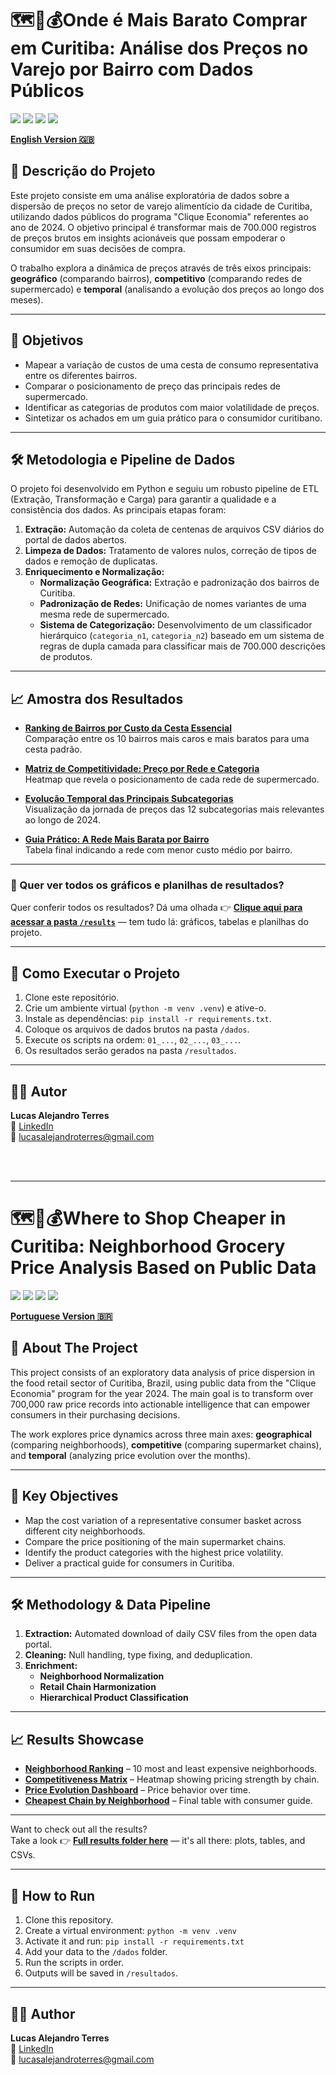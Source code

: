 # 🗺️🛒💰Onde é Mais Barato Comprar em Curitiba: Análise dos Preços no Varejo por Bairro com Dados Públicos

[<img src="https://img.shields.io/badge/Python-3.11-3776AB?style=for-the-badge&logo=python&logoColor=white" />](https://www.python.org/)
[<img src="https://img.shields.io/badge/Pandas-1.5-150458?style=for-the-badge&logo=pandas&logoColor=white" />](https://pandas.pydata.org/)
[<img src="https://img.shields.io/badge/Matplotlib-3.7-891845?style=for-the-badge&logo=matplotlib&logoColor=white" />](https://matplotlib.org/)
[<img src="https://img.shields.io/badge/Seaborn-0.12-09435b?style=for-the-badge&logo=seaborn&logoColor=white" />](https://seaborn.pydata.org/)

[**English Version 🇬🇧**](#english-version)

## 📖 Descrição do Projeto

Este projeto consiste em uma análise exploratória de dados sobre a dispersão de preços no setor de varejo alimentício da cidade de Curitiba, utilizando dados públicos do programa "Clique Economia" referentes ao ano de 2024. O objetivo principal é transformar mais de 700.000 registros de preços brutos em insights acionáveis que possam empoderar o consumidor em suas decisões de compra.

O trabalho explora a dinâmica de preços através de três eixos principais: **geográfico** (comparando bairros), **competitivo** (comparando redes de supermercado) e **temporal** (analisando a evolução dos preços ao longo dos meses).

---

## 🎯 Objetivos

* Mapear a variação de custos de uma cesta de consumo representativa entre os diferentes bairros.
* Comparar o posicionamento de preço das principais redes de supermercado.
* Identificar as categorias de produtos com maior volatilidade de preços.
* Sintetizar os achados em um guia prático para o consumidor curitibano.

---

## 🛠️ Metodologia e Pipeline de Dados

O projeto foi desenvolvido em Python e seguiu um robusto pipeline de ETL (Extração, Transformação e Carga) para garantir a qualidade e a consistência dos dados. As principais etapas foram:
1. **Extração:** Automação da coleta de centenas de arquivos CSV diários do portal de dados abertos.
2. **Limpeza de Dados:** Tratamento de valores nulos, correção de tipos de dados e remoção de duplicatas.
3. **Enriquecimento e Normalização:**
   * **Normalização Geográfica:** Extração e padronização dos bairros de Curitiba.
   * **Padronização de Redes:** Unificação de nomes variantes de uma mesma rede de supermercado.
   * **Sistema de Categorização:** Desenvolvimento de um classificador hierárquico (`categoria_n1`, `categoria_n2`) baseado em um sistema de regras de dupla camada para classificar mais de 700.000 descrições de produtos.

---

## 📈 Amostra dos Resultados

* **[Ranking de Bairros por Custo da Cesta Essencial](./results/1_grafico_ranking_bairros.png)**  
  Comparação entre os 10 bairros mais caros e mais baratos para uma cesta padrão.

* **[Matriz de Competitividade: Preço por Rede e Categoria](./results/3_grafico_matriz_competitividade_redes_macrocategoria.png)**  
  Heatmap que revela o posicionamento de cada rede de supermercado.

* **[Evolução Temporal das Principais Subcategorias](./results/painel_evolucao_subcategorias.png)**  
  Visualização da jornada de preços das 12 subcategorias mais relevantes ao longo de 2024.

* **[Guia Prático: A Rede Mais Barata por Bairro](./results/Ranking_RedesMaisBaratas_Bairro.png)**  
  Tabela final indicando a rede com menor custo médio por bairro.

---

### 📂 Quer ver todos os gráficos e planilhas de resultados?

Quer conferir todos os resultados? Dá uma olhada 👉 [**Clique aqui para acessar a pasta `/results`**](./results) — tem tudo lá: gráficos, tabelas e planilhas do projeto.

---

## 🚀 Como Executar o Projeto

1. Clone este repositório.
2. Crie um ambiente virtual (`python -m venv .venv`) e ative-o.
3. Instale as dependências: `pip install -r requirements.txt`.
4. Coloque os arquivos de dados brutos na pasta `/dados`.
5. Execute os scripts na ordem: `01_...`, `02_...`, `03_...`.
6. Os resultados serão gerados na pasta `/resultados`.

---

## 👨‍💻 Autor

**Lucas Alejandro Terres**  
🔗 [LinkedIn](https://www.linkedin.com/in/lucasalejandroterres/)  
📧 lucasalejandroterres@gmail.com

&nbsp;  
&nbsp;  

---

<a name="english-version"></a>

# 🗺️🛒💰Where to Shop Cheaper in Curitiba: Neighborhood Grocery Price Analysis Based on Public Data

[<img src="https://img.shields.io/badge/Python-3.11-3776AB?style=for-the-badge&logo=python&logoColor=white" />](https://www.python.org/)
[<img src="https://img.shields.io/badge/Pandas-1.5-150458?style=for-the-badge&logo=pandas&logoColor=white" />](https://pandas.pydata.org/)
[<img src="https://img.shields.io/badge/Matplotlib-3.7-891845?style=for-the-badge&logo=matplotlib&logoColor=white" />](https://matplotlib.org/)
[<img src="https://img.shields.io/badge/Seaborn-0.12-09435b?style=for-the-badge&logo=seaborn&logoColor=white" />](https://seaborn.pydata.org/)

[**Portuguese Version 🇧🇷**](#️-onde-é-mais-barato-comprar-em-curitiba-análise-dos-preços-no-varejo-por-bairro-com-dados-públicos)

## 📖 About The Project

This project consists of an exploratory data analysis of price dispersion in the food retail sector of Curitiba, Brazil, using public data from the "Clique Economia" program for the year 2024. The main goal is to transform over 700,000 raw price records into actionable intelligence that can empower consumers in their purchasing decisions.

The work explores price dynamics across three main axes: **geographical** (comparing neighborhoods), **competitive** (comparing supermarket chains), and **temporal** (analyzing price evolution over the months).

---

## 🎯 Key Objectives

* Map the cost variation of a representative consumer basket across different city neighborhoods.
* Compare the price positioning of the main supermarket chains.
* Identify the product categories with the highest price volatility.
* Deliver a practical guide for consumers in Curitiba.

---

## 🛠️ Methodology & Data Pipeline

1. **Extraction:** Automated download of daily CSV files from the open data portal.
2. **Cleaning:** Null handling, type fixing, and deduplication.
3. **Enrichment:**
   * **Neighborhood Normalization**
   * **Retail Chain Harmonization**
   * **Hierarchical Product Classification**

---

## 📈 Results Showcase

* **[Neighborhood Ranking](./results/1_grafico_ranking_bairros.png)** – 10 most and least expensive neighborhoods.
* **[Competitiveness Matrix](./results/3_grafico_matriz_competitividade_redes_macrocategoria.png)** – Heatmap showing pricing strength by chain.
* **[Price Evolution Dashboard](./results/painel_evolucao_subcategorias.png)** – Price behavior over time.
* **[Cheapest Chain by Neighborhood](./results/Ranking_RedesMaisBaratas_Bairro.png)** – Final table with consumer guide.

---

Want to check out all the results?  
Take a look 👉 [**Full results folder here**](./results) — it's all there: plots, tables, and CSVs.

---

## 🚀 How to Run

1. Clone this repository.
2. Create a virtual environment: `python -m venv .venv`
3. Activate it and run: `pip install -r requirements.txt`
4. Add your data to the `/dados` folder.
5. Run the scripts in order.
6. Outputs will be saved in `/resultados`.

---

## 👨‍💻 Author

**Lucas Alejandro Terres**  
🔗 [LinkedIn](https://www.linkedin.com/in/lucasalejandroterres/)  
📧 lucasalejandroterres@gmail.com
